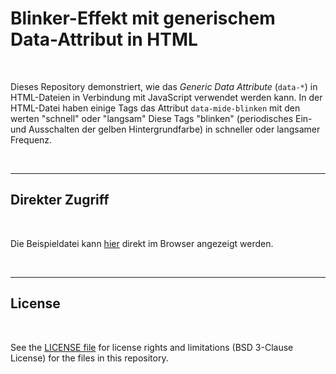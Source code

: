 # Blinker-Effekt mit generischem Data-Attribut in HTML #

<br>

Dieses Repository demonstriert, wie das *Generic Data Attribute* (`data-*`) in HTML-Dateien in Verbindung mit JavaScript verwendet werden kann. In der HTML-Datei haben einige Tags das Attribut `data-mide-blinken` mit den werten "schnell" oder "langsam"
Diese Tags "blinken" (periodisches Ein- und Ausschalten der gelben Hintergrundfarbe) in schneller oder langsamer Frequenz.

<br>

----

## Direkter Zugriff ##

<br>

Die Beispieldatei kann [hier](https://mdecker-mobilecomputing.github.io/HTML_BlinkEffekt/index.html)
direkt im Browser angezeigt werden.

<br>

----

## License ##

<br>

See the [LICENSE file](LICENSE.md) for license rights and limitations (BSD 3-Clause License) for the files in this repository.

<br>
